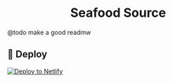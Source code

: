 
<h1 align="center">
  Seafood Source
</h1>

@todo make a good readmw

## 💫 Deploy

[![Deploy to Netlify](https://www.netlify.com/img/deploy/button.svg)](https://app.netlify.com/start/deploy?repository=https://github.com/mcull/seafoodsource)